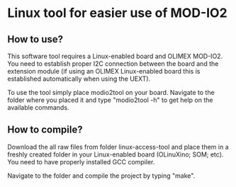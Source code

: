 Linux tool for easier use of MOD-IO2
==============

How to use?
--------------

This software tool requires a Linux-enabled board and OLIMEX MOD-IO2. You need to establish proper I2C connection between the board and the extension module (if using an OLIMEX Linux-enabled board this is established automatically when using the UEXT). 

To use the tool simply place modio2tool on your board. Navigate to the folder where you placed it and type "modio2tool -h" to get help on the available commands.

How to compile?
--------------

Download the all raw files from folder linux-access-tool and place them in a freshly created folder in your Linux-enabled board (OLinuXino; SOM; etc). You need to have properly installed GCC compiler.

Navigate to the folder and compile the project by typing "make".
